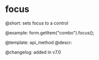 focus
=============

@short: sets focus to a control





@example:
form.getItem("combo").focus();


@template: api_method
@descr:

@changelog: added in v7.0
